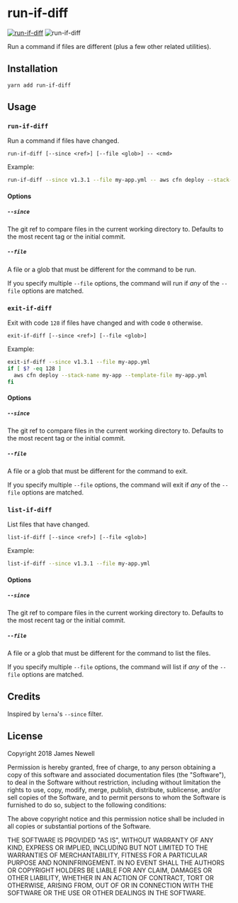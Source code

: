 # run-if-diff

[![run-if-diff](https://img.shields.io/npm/v/run-if-diff.svg)](https://www.npmjs.com/package/run-if-diff)
![run-if-diff](https://github.com/jameslnewell/run-if-diff/workflows/CI/badge.svg)

Run a command if files are different (plus a few other related utilities).

## Installation

```
yarn add run-if-diff
```

## Usage

### `run-if-diff`

Run a command if files have changed.

```
run-if-diff [--since <ref>] [--file <glob>] -- <cmd>
```

Example:

```bash
run-if-diff --since v1.3.1 --file my-app.yml -- aws cfn deploy --stack-name my-app --template-file my-app.yml
```

#### Options

##### `--since`

The git ref to compare files in the current working directory to. Defaults to the most recent tag or the initial commit.

##### `--file`

A file or a glob that must be different for the command to be run.

If you specify multiple `--file` options, the command will run if _any_ of the `--file` options are matched.

### `exit-if-diff`

Exit with code `128` if files have changed and with code `0` otherwise.

```
exit-if-diff [--since <ref>] [--file <glob>]
```

Example:

```bash
exit-if-diff --since v1.3.1 --file my-app.yml
if [ $? -eq 128 ]
  aws cfn deploy --stack-name my-app --template-file my-app.yml
fi
```

#### Options

##### `--since`

The git ref to compare files in the current working directory to. Defaults to the most recent tag or the initial commit.

##### `--file`

A file or a glob that must be different for the command to exit.

If you specify multiple `--file` options, the command will exit if _any_ of the `--file` options are matched.

### `list-if-diff`

List files that have changed.

```
list-if-diff [--since <ref>] [--file <glob>]
```

Example:

```bash
list-if-diff --since v1.3.1 --file my-app.yml
```

#### Options

##### `--since`

The git ref to compare files in the current working directory to. Defaults to the most recent tag or the initial commit.

##### `--file`

A file or a glob that must be different for the command to list the files.

If you specify multiple `--file` options, the command will list if _any_ of the `--file` options are matched.

## Credits

Inspired by `lerna`'s `--since` filter.

## License

Copyright 2018 James Newell

Permission is hereby granted, free of charge, to any person obtaining a copy of this software and associated documentation files (the "Software"), to deal in the Software without restriction, including without limitation the rights to use, copy, modify, merge, publish, distribute, sublicense, and/or sell copies of the Software, and to permit persons to whom the Software is furnished to do so, subject to the following conditions:

The above copyright notice and this permission notice shall be included in all copies or substantial portions of the Software.

THE SOFTWARE IS PROVIDED "AS IS", WITHOUT WARRANTY OF ANY KIND, EXPRESS OR IMPLIED, INCLUDING BUT NOT LIMITED TO THE WARRANTIES OF MERCHANTABILITY, FITNESS FOR A PARTICULAR PURPOSE AND NONINFRINGEMENT. IN NO EVENT SHALL THE AUTHORS OR COPYRIGHT HOLDERS BE LIABLE FOR ANY CLAIM, DAMAGES OR OTHER LIABILITY, WHETHER IN AN ACTION OF CONTRACT, TORT OR OTHERWISE, ARISING FROM, OUT OF OR IN CONNECTION WITH THE SOFTWARE OR THE USE OR OTHER DEALINGS IN THE SOFTWARE.
